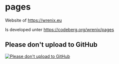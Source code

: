 # pages
Website of https://wrenix.eu

Is developed unter https://codeberg.org/wrenix/pages

## Please don't upload to GitHub

[![Please don't upload to GitHub](https://nogithub.codeberg.page/badge.svg)](https://nogithub.codeberg.page)

